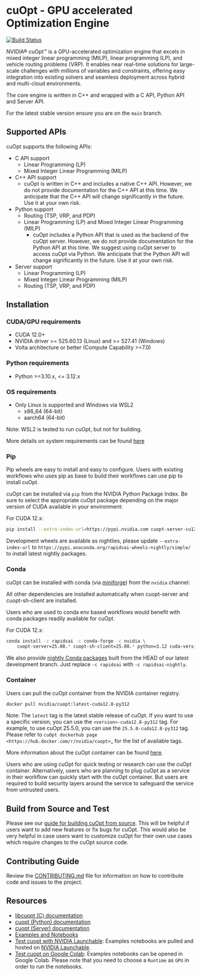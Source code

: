 # cuOpt - GPU accelerated Optimization Engine

[![Build Status](https://github.com/NVIDIA/cuopt/actions/workflows/build.yaml/badge.svg)](https://github.com/NVIDIA/cuopt/actions/workflows/build.yaml)

NVIDIA® cuOpt™ is a GPU-accelerated optimization engine that excels in mixed integer linear programming (MILP), linear programming (LP), and vehicle routing problems (VRP). It enables near real-time solutions for large-scale challenges with millions of variables and constraints, offering 
easy integration into existing solvers and seamless deployment across hybrid and multi-cloud environments.

The core engine is written in C++ and wrapped with a C API, Python API and Server API.

For the latest stable version ensure you are on the `main` branch.

## Supported APIs

cuOpt supports the following APIs:

- C API support
    - Linear Programming (LP)
    - Mixed Integer Linear Programming (MILP)
- C++ API support
    - cuOpt is written in C++ and includes a native C++ API. However, we do not provide documentation for the C++ API at this time. We anticipate that the C++ API will change significantly in the future. Use it at your own risk.
- Python support
    - Routing (TSP, VRP, and PDP)
    - Linear Programming (LP) and Mixed Integer Linear Programming (MILP)
        - cuOpt includes a Python API that is used as the backend of the cuOpt server. However, we do not provide documentation for the Python API at this time. We suggest using cuOpt server to access cuOpt via Python. We anticipate that the Python API will change significantly in the future. Use it at your own risk.
- Server support
    - Linear Programming (LP)
    - Mixed Integer Linear Programming (MILP)
    - Routing (TSP, VRP, and PDP)

## Installation

### CUDA/GPU requirements

* CUDA 12.0+
* NVIDIA driver >= 525.60.13 (Linux) and >= 527.41 (Windows)
* Volta architecture or better (Compute Capability >=7.0)

### Python requirements

* Python >=3.10.x, <= 3.12.x

### OS requirements

* Only Linux is supported and Windows via WSL2
    * x86_64 (64-bit)
    * aarch64 (64-bit)

Note: WSL2 is tested to run cuOpt, but not for building.

More details on system requirements can be found [here](https://docs.nvidia.com/cuopt/user-guide/latest/system-requirements.html)

### Pip

Pip wheels are easy to install and easy to configure. Users with existing workflows who uses pip as base to build their workflows can use pip to install cuOpt.

cuOpt can be installed via `pip` from the NVIDIA Python Package Index.
Be sure to select the appropriate cuOpt package depending
on the major version of CUDA available in your environment:

For CUDA 12.x:

```bash
pip install --extra-index-url=https://pypi.nvidia.com cuopt-server-cu12==25.8.* cuopt-sh-client==25.8.* nvidia-cuda-runtime-cu12==12.8.*
```

Development wheels are available as nightlies, please update `--extra-index-url` to `https://pypi.anaconda.org/rapidsai-wheels-nightly/simple/` to install latest nightly packages.

### Conda

cuOpt can be installed with conda (via [miniforge](https://github.com/conda-forge/miniforge)) from the `nvidia` channel:

All other dependencies are installed automatically when cuopt-server and cuopt-sh-client are installed.

Users who are used to conda env based workflows would benefit with conda packages readily available for cuOpt.

For CUDA 12.x:
```bash
conda install -c rapidsai -c conda-forge -c nvidia \
    cuopt-server=25.08.* cuopt-sh-client=25.08.* python=3.12 cuda-version=12.8
```

We also provide [nightly Conda packages](https://anaconda.org/rapidsai-nightly) built from the HEAD
of our latest development branch. Just replace `-c rapidsai` with `-c rapidsai-nightly`.

### Container 

Users can pull the cuOpt container from the NVIDIA container registry.

```bash
docker pull nvidia/cuopt:latest-cuda12.8-py312 
```

Note: The ``latest`` tag is the latest stable release of cuOpt. If you want to use a specific version, you can use the ``<version>-cuda12.8-py312`` tag. For example, to use cuOpt 25.5.0, you can use the ``25.5.0-cuda12.8-py312`` tag. Please refer to `cuOpt dockerhub page <https://hub.docker.com/r/nvidia/cuopt>`_ for the list of available tags.

More information about the cuOpt container can be found [here](https://docs.nvidia.com/cuopt/user-guide/latest/cuopt-server/quick-start.html#container-from-docker-hub).

Users who are using cuOpt for quick testing or research can use the cuOpt container. Alternatively, users who are planning to plug cuOpt as a service in their workflow can quickly start with the cuOpt container. But users are required to build security layers around the service to safeguard the service from untrusted users.

## Build from Source and Test

Please see our [guide for building cuOpt from source](CONTRIBUTING.md#setting-up-your-build-environment). This will be helpful if users want to add new features or fix bugs for cuOpt. This would also be very helpful in case users want to customize cuOpt for their own use cases which require changes to the cuOpt source code.

## Contributing Guide

Review the [CONTRIBUTING.md](CONTRIBUTING.md) file for information on how to contribute code and issues to the project.

## Resources

- [libcuopt (C) documentation](https://docs.nvidia.com/cuopt/user-guide/latest/cuopt-c/index.html)
- [cuopt (Python) documentation](https://docs.nvidia.com/cuopt/user-guidindex.html)
- [cuopt (Server) documentation](https://docs.nvidia.com/cuopt/user-guide/latest/cuopt-server/index.html)
- [Examples and Notebooks](https://github.com/NVIDIA/cuopt-examples)
- [Test cuopt with NVIDIA Launchable](https://brev.nvidia.com/launchable/deploy?launchableID=env-2qIG6yjGKDtdMSjXHcuZX12mDNJ): Examples notebooks are pulled and hosted on [NVIDIA Launchable](https://docs.nvidia.com/brev/latest/).
- [Test cuopt on Google Colab](https://colab.research.google.com/github/nvidia/cuopt-examples/): Examples notebooks can be opened in Google Colab. Please note that you need to choose a `Runtime` as `GPU` in order to run the notebooks.
